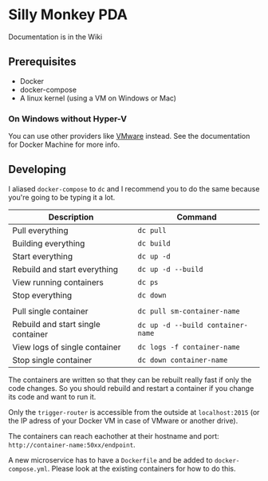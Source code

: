 # Silly Monkey PDA

Documentation is in the Wiki

## Prerequisites
- Docker
- docker-compose
- A linux kernel (using a VM on Windows or Mac)

### On Windows without Hyper-V
You can use other providers like [VMware](https://github.com/pecigonzalo/docker-machine-vmwareworkstation) instead.
See the documentation for Docker Machine for more info.

## Developing
I aliased `docker-compose` to `dc` and I recommend you to do the same because you're going to be typing it a lot.

| Description                        | Command                           |
| ---------------------------------- | --------------------------------- |
| Pull everything                    | `dc pull`                         |
| Building everything                | `dc build`                        |
| Start everything                   | `dc up -d`                        |
| Rebuild and start everything       | `dc up -d --build`                |
| View running containers            | `dc ps`                           |
| Stop everything                    | `dc down`                         |
|                                    |                                   |
| Pull single container              | `dc pull sm-container-name`       |
| Rebuild and start single container | `dc up -d --build container-name` |
| View logs of single container      | `dc logs -f container-name`       |
| Stop single container              | `dc down container-name`          |

The containers are written so that they can be rebuilt really fast if only the
code changes. So you should rebuild and restart a container if you change its
code and want to run it.

Only the `trigger-router` is accessible from the outside at `localhost:2015`
(or the IP adress of your Docker VM in case of VMware or another drive).

The containers can reach eachother at their hostname and port: `http://container-name:50xx/endpoint`.

A new microservice has to have a `Dockerfile` and be added to
`docker-compose.yml`. Please look at the existing containers for how to do
this.
